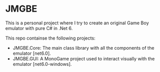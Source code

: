 # JMGBE

This is a personal project where I try to create an original Game Boy emulator with pure C# in .Net 6.

This repo containse the following projects:
- JMGBE.Core: The main class library with all the components of the emulator [net6.0].
- JMGBE.GUI: A MonoGame project used to interact visually with the emulator [net6.0-windows].
